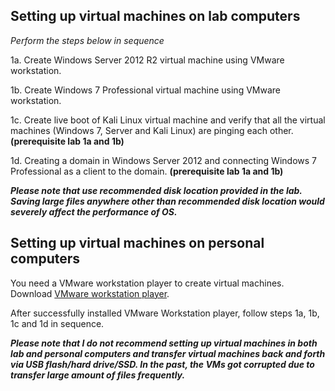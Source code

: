 ## Setting up virtual machines on lab computers

*Perform the steps below in sequence*

1a. Create Windows Server 2012 R2 virtual machine using VMware workstation.   

1b. Create Windows 7 Professional virtual machine using VMware workstation.    

1c. Create live boot of Kali Linux virtual machine and verify that all the virtual machines (Windows 7, Server and Kali Linux) are pinging each other. **(prerequisite lab 1a and 1b)**  

1d. Creating a domain in Windows Server 2012 and connecting Windows 7 Professional as a client to the domain. **(prerequisite lab 1a and 1b)**    

*__Please note that use recommended disk location provided in the lab. Saving large files anywhere other than recommended disk location would severely affect the performance of OS.__*

## Setting up virtual machines on personal computers  

You need a VMware workstation player to create virtual machines. Download [VMware workstation player](https://my.vmware.com/en/web/vmware/free#desktop_end_user_computing/vmware_workstation_player/12_0).  

After successfully installed VMware Workstation player, follow steps 1a, 1b, 1c and 1d in sequence.  

*__Please note that I do not recommend setting up virtual machines in both lab and personal computers and transfer virtual machines back and forth via USB flash/hard drive/SSD. In the past, the VMs got corrupted due to transfer large amount of files frequently.__*   



